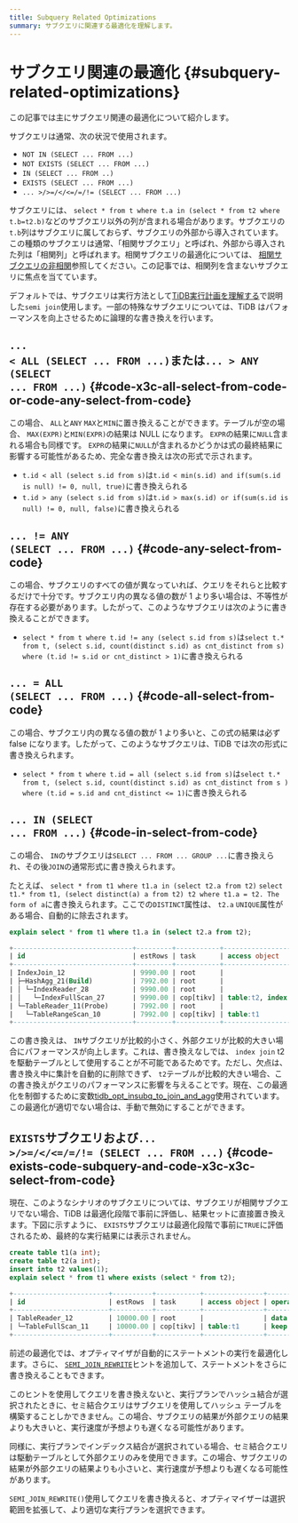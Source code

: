 ```yaml
---
title: Subquery Related Optimizations
summary: サブクエリに関連する最適化を理解します。
---
```


# サブクエリ関連の最適化 {#subquery-related-optimizations}

この記事では主にサブクエリ関連の最適化について紹介します。

サブクエリは通常、次の状況で使用されます。

-   `NOT IN (SELECT ... FROM ...)`
-   `NOT EXISTS (SELECT ... FROM ...)`
-   `IN (SELECT ... FROM ..)`
-   `EXISTS (SELECT ... FROM ...)`
-   `... >/>=/</<=/=/!= (SELECT ... FROM ...)`

サブクエリには、 `select * from t where t.a in (select * from t2 where t.b=t2.b)`などのサブクエリ以外の列が含まれる場合があります。サブクエリの`t.b`列はサブクエリに属しておらず、サブクエリの外部から導入されています。この種類のサブクエリは通常、「相関サブクエリ」と呼ばれ、外部から導入された列は「相関列」と呼ばれます。相関サブクエリの最適化については、 [相関サブクエリの非相関](/correlated-subquery-optimization.md)参照してください。この記事では、相関列を含まないサブクエリに焦点を当てています。

デフォルトでは、サブクエリは実行方法として[TiDB実行計画を理解する](/explain-overview.md)で説明した`semi join`使用します。一部の特殊なサブクエリについては、TiDB はパフォーマンスを向上させるために論理的な書き換えを行います。

## <code>... &lt; ALL (SELECT ... FROM ...)</code>または<code>... &gt; ANY (SELECT ... FROM ...)</code> {#code-x3c-all-select-from-code-or-code-any-select-from-code}

この場合、 `ALL`と`ANY` `MAX`と`MIN`に置き換えることができます。テーブルが空の場合、 `MAX(EXPR)`と`MIN(EXPR)`の結果は NULL になります。 `EXPR`の結果に`NULL`含まれる場合も同様です。 `EXPR`の結果に`NULL`が含まれるかどうかは式の最終結果に影響する可能性があるため、完全な書き換えは次の形式で示されます。

-   `t.id < all (select s.id from s)`は`t.id < min(s.id) and if(sum(s.id is null) != 0, null, true)`に書き換えられる
-   `t.id > any (select s.id from s)`は`t.id > max(s.id) or if(sum(s.id is null) != 0, null, false)`に書き換えられる

## <code>... != ANY (SELECT ... FROM ...)</code> {#code-any-select-from-code}

この場合、サブクエリのすべての値が異なっていれば、クエリをそれらと比較するだけで十分です。サブクエリ内の異なる値の数が 1 より多い場合は、不等性が存在する必要があります。したがって、このようなサブクエリは次のように書き換えることができます。

-   `select * from t where t.id != any (select s.id from s)`は`select t.* from t, (select s.id, count(distinct s.id) as cnt_distinct from s) where (t.id != s.id or cnt_distinct > 1)`に書き換えられる

## <code>... = ALL (SELECT ... FROM ...)</code> {#code-all-select-from-code}

この場合、サブクエリ内の異なる値の数が 1 より多いと、この式の結果は必ず false になります。したがって、このようなサブクエリは、TiDB では次の形式に書き換えられます。

-   `select * from t where t.id = all (select s.id from s)`は`select t.* from t, (select s.id, count(distinct s.id) as cnt_distinct from s ) where (t.id = s.id and cnt_distinct <= 1)`に書き換えられる

## <code>... IN (SELECT ... FROM ...)</code> {#code-in-select-from-code}

この場合、 `IN`のサブクエリは`SELECT ... FROM ... GROUP ...`に書き換えられ、その後`JOIN`の通常形式に書き換えられます。

たとえば、 `select * from t1 where t1.a in (select t2.a from t2)` `select t1.* from t1, (select distinct(a) a from t2) t2 where t1.a = t2. The form of a`に書き換えられます。ここでの`DISTINCT`属性は、 `t2.a` `UNIQUE`属性がある場合、自動的に除去されます。

```sql
explain select * from t1 where t1.a in (select t2.a from t2);
```

```sql
+------------------------------+---------+-----------+------------------------+----------------------------------------------------------------------------+
| id                           | estRows | task      | access object          | operator info                                                              |
+------------------------------+---------+-----------+------------------------+----------------------------------------------------------------------------+
| IndexJoin_12                 | 9990.00 | root      |                        | inner join, inner:TableReader_11, outer key:test.t2.a, inner key:test.t1.a |
| ├─HashAgg_21(Build)          | 7992.00 | root      |                        | group by:test.t2.a, funcs:firstrow(test.t2.a)->test.t2.a                   |
| │ └─IndexReader_28           | 9990.00 | root      |                        | index:IndexFullScan_27                                                     |
| │   └─IndexFullScan_27       | 9990.00 | cop[tikv] | table:t2, index:idx(a) | keep order:false, stats:pseudo                                             |
| └─TableReader_11(Probe)      | 7992.00 | root      |                        | data:TableRangeScan_10                                                     |
|   └─TableRangeScan_10        | 7992.00 | cop[tikv] | table:t1               | range: decided by [test.t2.a], keep order:false, stats:pseudo              |
+------------------------------+---------+-----------+------------------------+----------------------------------------------------------------------------+
```

この書き換えは、 `IN`サブクエリが比較的小さく、外部クエリが比較的大きい場合にパフォーマンスが向上します。これは、書き換えなしでは、 `index join` t2 を駆動テーブルとして使用することが不可能であるためです。ただし、欠点は、書き換え中に集計を自動的に削除できず、 `t2`テーブルが比較的大きい場合、この書き換えがクエリのパフォーマンスに影響を与えることです。現在、この最適化を制御するために変数[tidb_opt_insubq_to_join_and_agg](/system-variables.md#tidb_opt_insubq_to_join_and_agg)使用されています。この最適化が適切でない場合は、手動で無効にすることができます。

## <code>EXISTS</code>サブクエリおよび<code>... &gt;/&gt;=/&lt;/&lt;=/=/!= (SELECT ... FROM ...)</code> {#code-exists-code-subquery-and-code-x3c-x3c-select-from-code}

現在、このようなシナリオのサブクエリについては、サブクエリが相関サブクエリでない場合、TiDB は最適化段階で事前に評価し、結果セットに直接置き換えます。下図に示すように、 `EXISTS`サブクエリは最適化段階で事前に`TRUE`に評価されるため、最終的な実行結果には表示されません。

```sql
create table t1(a int);
create table t2(a int);
insert into t2 values(1);
explain select * from t1 where exists (select * from t2);
```

```sql
+------------------------+----------+-----------+---------------+--------------------------------+
| id                     | estRows  | task      | access object | operator info                  |
+------------------------+----------+-----------+---------------+--------------------------------+
| TableReader_12         | 10000.00 | root      |               | data:TableFullScan_11          |
| └─TableFullScan_11     | 10000.00 | cop[tikv] | table:t1      | keep order:false, stats:pseudo |
+------------------------+----------+-----------+---------------+--------------------------------+
```

前述の最適化では、オプティマイザが自動的にステートメントの実行を最適化します。さらに、 [`SEMI_JOIN_REWRITE`](/optimizer-hints.md#semi_join_rewrite)ヒントを追加して、ステートメントをさらに書き換えることもできます。

このヒントを使用してクエリを書き換えないと、実行プランでハッシュ結合が選択されたときに、セミ結合クエリはサブクエリを使用してハッシュ テーブルを構築することしかできません。この場合、サブクエリの結果が外部クエリの結果よりも大きいと、実行速度が予想よりも遅くなる可能性があります。

同様に、実行プランでインデックス結合が選択されている場合、セミ結合クエリは駆動テーブルとして外部クエリのみを使用できます。この場合、サブクエリの結果が外部クエリの結果よりも小さいと、実行速度が予想よりも遅くなる可能性があります。

`SEMI_JOIN_REWRITE()`使用してクエリを書き換えると、オプティマイザーは選択範囲を拡張して、より適切な実行プランを選択できます。
